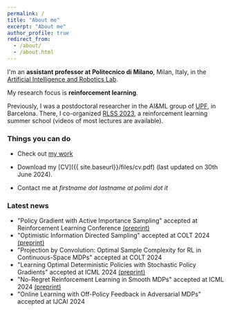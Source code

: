 ```yaml
---
permalink: /
title: "About me"
excerpt: "About me"
author_profile: true
redirect_from: 
  - /about/
  - /about.html
---
```


I'm an **assistant professor at Politecnico di Milano**, Milan, Italy, in the [Artificial Intelligence and Robotics Lab](https://rl.airlab.deib.polimi.it/).

My research focus is **reinforcement learning**.

Previously, I was a postdoctoral researcher in the AI&ML group of [UPF](https://www.upf.edu/web/ai-ml), in Barcelona.
There, I co-organized [RLSS 2023](https://rlsummerschool.com/), a reinforcement learning summer school (videos of most lectures are available).


### Things you can do
* Check out [my work](https://scholar.google.it/citations?user=A2WxZlsAAAAJ&hl=en)

* Download my [CV]({{ site.baseurl}}/files/cv.pdf) (last updated on 30th June 2024).

* Contact me at *firstname dot lastname at polimi dot it*

### Latest news
* "Policy Gradient with Active Importance Sampling" accepted at Reinforcement Learning Conference [(preprint)](https://arxiv.org/abs/2405.05630)
* "Optimistic Information Directed Sampling" accepted at COLT 2024 [(preprint)](https://arxiv.org/abs/2402.15411v1) 
* "Projection by Convolution: Optimal Sample Complexity for RL in Continuous-Space MDPs" accepted at COLT 2024
* "Learning Optimal Deterministic Policies with Stochastic Policy Gradients" accepted at ICML 2024 [(preprint)](https://arxiv.org/abs/2405.02235) 
* "No-Regret Reinforcement Learning in Smooth MDPs" accepted at ICML 2024 [(preprint)](https://arxiv.org/abs/2402.03792)
* "Online Learning with Off-Policy Feedback in Adversarial MDPs" accepted at IJCAI 2024 
